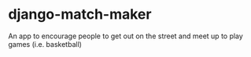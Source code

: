 django-match-maker
==================

An app to encourage people to get out on the street and meet up to play games (i.e. basketball)